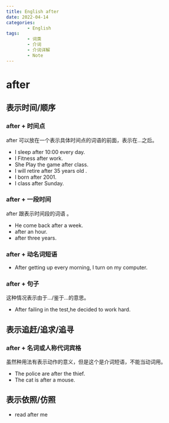 ```yaml
---
title: English after
date: 2022-04-14
categories:
        - English
tags:
        - 词类
        - 介词
        - 介词详解
        - Note
---
```


# after

## 表示时间/顺序

### after + 时间点

after 可以放在一个表示具体时间点的词语的前面，表示在...之后。

- I sleep after 10:00 every day.
- I Fitness after work.
- She Play the game after class.
- I will retire after 35 years old .
- I born after 2001.
- I class after Sunday.

### after + 一段时间

after 跟表示时间段的词语 。

- He come back after a week.
- after an hour.
- after three years.

### after + 动名词短语

- After getting up every morning, I turn on my computer.

### after + 句子

这种情况表示由于.../鉴于...的意思。

- After failing in the test,he decided to work hard.

## 表示追赶/追求/追寻

### after + 名词或人称代词宾格

虽然种用法有表示动作的意义，但是这个是介词短语，不能当动词用。

- The police are after the thief.
- The cat is after a mouse.

## 表示依照/仿照

- read after me
